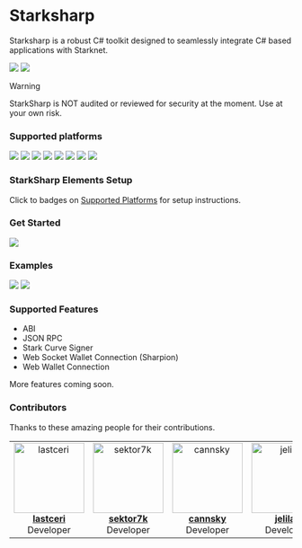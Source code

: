 <h1>Starksharp</h1>

Starksharp is a robust C# toolkit designed to seamlessly integrate C# based applications with Starknet.

[<img src="https://img.shields.io/badge/Version-0.5.1-green">](https://starksharp.com)
[<img src="https://img.shields.io/badge/Join-Telegram-blue">](https://t.me/starksharp)

> [!WARNING]
> StarkSharp is NOT audited or reviewed for security at the moment. Use at your own risk.

<h3>Supported platforms</h3>

[<img src="https://img.shields.io/badge/.NET-4.5+-green">](./StarkSharp/StarkSharp.Docs/Platforms/DotNet/Setup.md)
[<img src="https://img.shields.io/badge/.NET MAUI-.NET 4.5+-green">](./StarkSharp/StarkSharp.Docs/Platforms/DotNet/Setup.md)
[<img src="https://img.shields.io/badge/ASP.NET-6+-green">](./StarkSharp/StarkSharp.Docs/Platforms/ASP.Net/Setup.md)
[<img src="https://img.shields.io/badge/CryEngine-5.7+-green">](./StarkSharp/StarkSharp.Docs/Platforms/CryEngine/Setup.md)
[<img src="https://img.shields.io/badge/Godot-3 LTS+-green">](./StarkSharp/StarkSharp.Docs/Platforms/Godot/Setup.md)
[<img src="https://img.shields.io/badge/Unity-2020 LTS+-green">](./StarkSharp/StarkSharp.Docs/Platforms/Unity/Setup.md)
[<img src="https://img.shields.io/badge/UWP-.NET 4.5+-green">](./StarkSharp/StarkSharp.Docs/Platforms/DotNet/Setup.md)
[<img src="https://img.shields.io/badge/WinForms-5+-green">](./StarkSharp/StarkSharp.Docs/Platforms/WinForms/Setup.md)

<h3>StarkSharp Elements Setup</h3>

Click to badges on [Supported Platforms](./#starksharp-elements-setup) for setup instructions.

<h3>Get Started</h3>

[<img src="https://img.shields.io/badge/Docs-StarkSharp Wiki-red">](https://github.com/project3fusion/StarkSharp/wiki)

<h3>Examples</h3>

[<img src="https://img.shields.io/badge/Example-Unity MOBA Game-blue">](https://github.com/project3fusion/StarkMOBA)
[<img src="https://img.shields.io/badge/Example-Unity FPS Game-blue">](https://github.com/project3fusion/FusionFPS)

<h3>Supported Features</h3>

- ABI
- JSON RPC
- Stark Curve Signer
- Web Socket Wallet Connection (Sharpion)
- Web Wallet Connection

More features coming soon.

### Contributors

Thanks to these amazing people for their contributions.

<table>
  <tbody>
    <tr>
      <td align="center" valign="top" width="25%"><a href="https://github.com/lastceri"><img src="https://avatars.githubusercontent.com/u/125711498?v=4" width="125px;" alt="lastceri"/><br/><b>lastceri</b></a><br/>Developer</td>
      <td align="center" valign="top" width="25%"><a href="https://github.com/sektor7k"><img src="https://avatars.githubusercontent.com/u/76495441?v=4" width="125px;" alt="sektor7k"/><br/><b>sektor7k</b></a><br/>Developer</td>
      <td align="center" valign="top" width="25%"><a href="https://github.com/cannsky"><img src="https://avatars.githubusercontent.com/u/44663880?v=4" width="125px;" alt="cannsky"/><br/><b>cannsky</b></a><br />Developer</td>
      <td align="center" valign="top" width="25%"><a href="https://github.com/jelilat"><img src="https://avatars.githubusercontent.com/u/23613565?v=4" width="125px;" alt="jelilat"/><br/><b>jelilat</b></a><br />Developer</td>
    </tr>
  </tbody>
</table>
